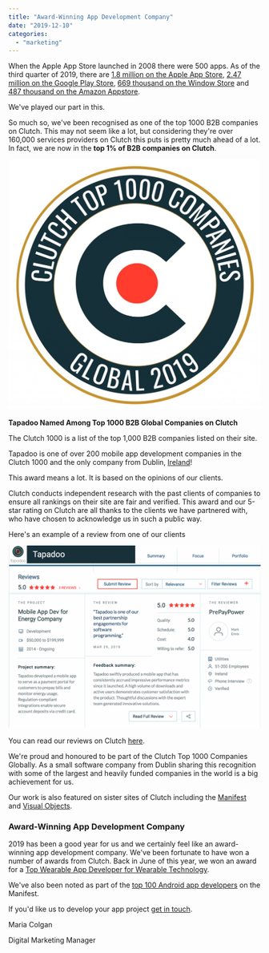 ```yaml
---
title: "Award-Winning App Development Company"
date: "2019-12-10"
categories: 
  - "marketing"
---
```


When the Apple App Store launched in 2008 there were 500 apps. As of the third quarter of 2019, there are [1.8 million on the Apple App Store](https://www.statista.com/statistics/276623/number-of-apps-available-in-leading-app-stores/), [2.47 million on the Google Play Store](https://www.statista.com/statistics/276623/number-of-apps-available-in-leading-app-stores/), [669 thousand on the Window Store](https://www.statista.com/statistics/276623/number-of-apps-available-in-leading-app-stores/) and [487 thousand on the Amazon Appstore](https://www.statista.com/statistics/276623/number-of-apps-available-in-leading-app-stores/).

We've played our part in this.

So much so, we've been recognised as one of the top 1000 B2B companies on Clutch. This may not seem like a lot, but considering they're over 160,000 services providers on Clutch this puts is pretty much ahead of a lot. In fact, we are now in the **top 1% of B2B companies on Clutch**.

![](images/Clutch-1000-Badge-1024x1015-1.jpg)

**Tapadoo Named Among Top 1000 B2B Global Companies on Clutch**

The Clutch 1000 is a list of the top 1,000 B2B companies listed on their site.

Tapadoo is one of over 200 mobile app development companies in the Clutch 1000 and the only company from Dublin, [Ireland](https://clutch.co/ie/app-developers)!

This award means a lot. It is based on the opinions of our clients.

Clutch conducts independent research with the past clients of companies to ensure all rankings on their site are fair and verified. This award and our 5-star rating on Clutch are all thanks to the clients we have partnered with, who have chosen to acknowledge us in such a public way.

Here's an example of a review from one of our clients

![](images/Screenshot-2019-12-04-16.49.31-1024x740-1.png)

You can read our reviews on Clutch [here](https://clutch.co/profile/tapadoo).

We're proud and honoured to be part of the Clutch Top 1000 Companies Globally. As a small software company from Dublin sharing this recognition with some of the largest and heavily funded companies in the world is a big achievement for us.

Our work is also featured on sister sites of Clutch including the [Manifest](https://themanifest.com/app-development/android/companies) and [Visual Objects](https://visualobjects.com/profile/tapadoo).

### Award-Winning App Development Company

2019 has been a good year for us and we certainly feel like an award-winning app development company. We've been fortunate to have won a number of awards from Clutch. Back in June of this year, we won an award for a [Top Wearable App Developer for Wearable Technology](https://tapadoo.wpengine.com/tapadoo-named-top-wearable-app-developer-2019/).

We've also been noted as part of the [top 100 Android app developers](https://themanifest.com/app-development/android/companies) on the Manifest.

If you'd like us to develop your app project [get in touch](https://tapadoo.wpengine.com/contact/).

Maria Colgan

Digital Marketing Manager

